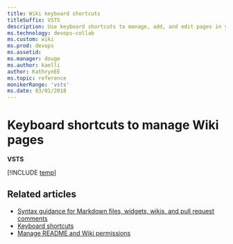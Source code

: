 ```yaml
---
title: Wiki keyboard shortcuts 
titleSuffix: VSTS 
description: Use keyboard shortcuts to manage, add, and edit pages in your built-in team project wiki in Visual Studio Team Services
ms.technology: devops-collab
ms.custom: wiki
ms.prod: devops
ms.assetid:  
ms.manager: douge
ms.author: kaelliauthor: KathrynEE
ms.topic: reference
monikerRange: 'vsts'
ms.date: 03/01/2018  
---
```



# Keyboard shortcuts to manage Wiki pages 

**VSTS**
 
[!INCLUDE [temp](../_shared/keyboard-shortcuts/wiki-shortcuts.md)]


## Related articles

- [Syntax guidance for Markdown files, widgets, wikis, and pull request comments](../reference/markdown-guidance.md)  
- [Keyboard shortcuts](keyboard-shortcuts.md)
- [Manage README and Wiki permissions](manage-readme-wiki-permissions.md)

